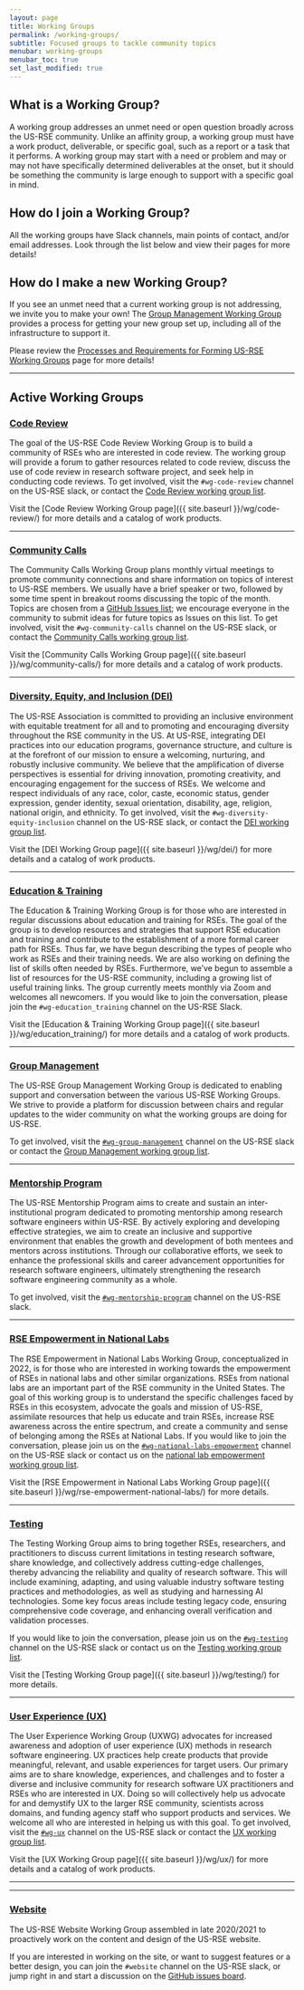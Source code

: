 ```yaml
---
layout: page
title: Working Groups
permalink: /working-groups/
subtitle: Focused groups to tackle community topics
menubar: working-groups
menubar_toc: true
set_last_modified: true
---
```


<h2>What is a Working Group?</h2>

A working group addresses an unmet need or open question broadly across the US-RSE
community. Unlike an affinity group, a working group must have a work product,
deliverable, or specific goal, such as a report or a task that it performs. A working
group may start with a need or problem and may or may not have specifically determined
deliverables at the onset, but it should be something the community is large enough to
support with a specific goal in mind.

<h2>How do I join a Working Group?</h2>

All the working groups have Slack channels, main points of contact, and/or email
addresses. Look through the list below and view their pages for more details!

<h2>How do I make a new Working Group?</h2>

If you see an unmet need that a current working group is not addressing, we invite
you to make your own! The <a href="{{ site.baseurl }}/wg/group-management/">Group Management Working Group</a>
provides a process for getting your new group set up, including all of the infrastructure
to support it.

Please review the
<a href="{{ site.baseurl }}/wg/group-management/form-a-working-group" target="_blank">Processes and Requirements for Forming US-RSE Working Groups</a>
page for more details!

<hr>

<h2>Active Working Groups</h2>

<h3><a href="{{ site.baseurl }}/wg/code-review/">Code Review</a></h3>

The goal of the US-RSE Code Review Working Group is to build a community of RSEs who are
interested in code review. The working group will provide a forum to gather
resources related to code review, discuss the use of code review in research
software project, and seek help in conducting code reviews. 
To get involved, visit the `#wg-code-review` channel on the US-RSE slack, or
contact the <a href="mailto:wg-code-review@us-rse.org">Code Review working group list</a>.

Visit the [Code Review Working Group page]({{ site.baseurl }}/wg/code-review/) for more details
and a catalog of work products.

<hr>

<h3><a href="{{ site.baseurl }}/wg/community-calls/">Community Calls</a></h3>

The Community Calls Working Group plans monthly virtual meetings to promote community connections
and share information on topics of interest to US-RSE members. We usually have a brief 
speaker or two, followed by some time spent in breakout rooms discussing the topic of the month. 
Topics are chosen from a [GitHub Issues list](https://github.com/USRSE/monthly-community-calls/issues); 
we encourage everyone in the community to submit ideas for future topics as Issues on this list.
To get involved, visit the `#wg-community-calls` channel on the US-RSE slack, or
contact the <a href="mailto:wg-community-calls@us-rse.org">Community Calls working group list</a>.

Visit the [Community Calls Working Group page]({{ site.baseurl }}/wg/community-calls/) for more details
and a catalog of work products.

<hr>

<h3><a href="{{ site.baseurl }}/wg/dei/">Diversity, Equity, and Inclusion (DEI)</a></h3>

The US-RSE Association is committed to providing an inclusive environment with
equitable treatment for all and to promoting and encouraging diversity
throughout the RSE community in the US. At US-RSE, integrating DEI practices
into our education programs, governance structure, and culture is at the
forefront of our mission to ensure a welcoming, nurturing, and robustly
inclusive community. We believe that the amplification of diverse perspectives
is essential for driving innovation, promoting creativity, and encouraging
engagement for the success of RSEs. We welcome and respect individuals of
any race, color, caste, economic status, gender expression, gender identity,
sexual orientation, disability, age, religion, national origin, and ethnicity.
To get involved, visit the `#wg-diversity-equity-inclusion` channel on the US-RSE slack, or
contact the <a href="mailto:wg-dei@us-rse.org">DEI working group list</a>.

Visit the [DEI Working Group page]({{ site.baseurl }}/wg/dei/) for more details
and a catalog of work products.


<hr>

<h3><a href="{{ site.baseurl }}/wg/education_training/">Education &amp; Training</a></h3>

The Education & Training Working Group is for those who are interested in
regular discussions about education and training for RSEs. The goal of the
group is to develop resources and strategies that support RSE education and
training and contribute to the establishment of a more formal career path for
RSEs. Thus far, we have begun describing the types of people who work as RSEs
and their training needs. We are also working on defining the list of skills
often needed by RSEs. Furthermore, we’ve begun to assemble a list of resources
for the US-RSE community, including a growing list of useful training links.
The group currently meets monthly via Zoom and welcomes all newcomers.
If you would like to join the conversation, please join the
`#wg-education_training` channel on the US-RSE Slack.

Visit the [Education & Training Working Group page]({{ site.baseurl }}/wg/education_training/)
for more details and a catalog of work products.

<hr>

<h3><a href="{{ site.baseurl }}/wg/group-management/">Group Management</a></h3>

The US-RSE Group Management Working Group is dedicated to enabling support and
conversation between the various US-RSE Working Groups. We strive to provide
a platform for discussion between chairs and regular updates to the wider
community on what the working groups are doing for US-RSE.

To get involved, visit the
[`#wg-group-management`](https://usrse.slack.com/messages/wg-group-management) channel
on the US-RSE slack or contact the
<a href="mailto:wg-gm@us-rse.org">Group Management working group list</a>.

<hr>

<h3><a href="{{ site.baseurl }}/wg/mentorship-program/">Mentorship Program</a></h3>

The US-RSE Mentorship Program aims to create and sustain an inter-institutional
program dedicated to promoting mentorship among research software engineers
within US-RSE. By actively exploring and developing effective strategies, we
aim to create an inclusive and supportive environment that enables the growth
and development of both mentees and mentors across institutions. Through our
collaborative efforts, we seek to enhance the professional skills and career
advancement opportunities for research software engineers, ultimately
strengthening the research software engineering community as a whole.

To get involved, visit the
[`#wg-mentorship-program`](https://usrse.slack.com/messages/wg-mentorship-program) channel
on the US-RSE slack.

<hr>

<h3><a href="{{ site.baseurl }}/wg/rse-empowerment-national-labs/">RSE Empowerment in National Labs</a></h3>

The RSE Empowerment in National Labs Working Group, conceptualized in 2022, is for those
who are interested in working towards the empowerment of RSEs in national labs and other similar organizations.
RSEs from national labs are an important part of the RSE community in the United States.
The goal of this working group is to understand the specific challenges faced by RSEs
in this ecosystem, advocate the goals and mission of US-RSE, assimilate resources that
help us educate and train RSEs, increase RSE awareness across the entire spectrum, and
create a community and sense of belonging among the RSEs at National Labs.
If you would like to join the conversation, please join us on
the [`#wg-national-labs-empowerment`](https://usrse.slack.com/messages/wg-national-labs-empowerment)
channel on the US-RSE slack or contact us on the
<a href="mailto:wg-national-labs-empowerment@us-rse.org">national lab empowerment working group list</a>. 

Visit the [RSE Empowerment in National Labs Working Group page]({{ site.baseurl }}/wg/rse-empowerment-national-labs/) for
more details.

<hr>

<h3><a href="{{ site.baseurl }}/wg/testing/">Testing</a></h3>

The Testing Working Group aims to bring together RSEs, researchers, and practitioners
to discuss current limitations in testing research software, share knowledge, and collectively
address cutting-edge challenges, thereby advancing the reliability and quality of research
software. This will include examining, adapting, and using valuable industry software testing
practices and methodologies, as well as studying and harnessing AI technologies. Some key
focus areas include testing legacy code, ensuring comprehensive code coverage, and enhancing
overall verification and validation processes.

If you would like to join the conversation, please join us on
the [`#wg-testing`](https://usrse.slack.com/messages/wg-testing)
channel on the US-RSE slack or contact us on the
<a href="mailto:wg-testing@us-rse.org">Testing working group list</a>. 

Visit the [Testing Working Group page]({{ site.baseurl }}/wg/testing/) for
more details.

<hr>

<h3><a href="{{ site.baseurl }}/wg/ux/">User Experience (UX)</a></h3>

The User Experience Working Group (UXWG) advocates for increased awareness and
adoption of user experience (UX) methods in research software engineering. UX
practices help create products that provide meaningful, relevant, and usable
experiences for target users. Our primary aims are to share knowledge, experiences,
and challenges and to foster a diverse and inclusive community for research
software UX practitioners and RSEs who are interested in UX. Doing so will
collectively help us advocate for and demystify UX to the larger RSE
community, scientists across domains, and funding agency staff who support
products and services. We welcome all who
are interested in helping us with this goal. To get involved,
visit the [`#wg-ux`](https://usrse.slack.com/messages/wg-ux) channel on
the US-RSE slack or contact the
<a href="mailto:wg-ux@us-rse.org">UX working group list</a>.

Visit the [UX Working Group page]({{ site.baseurl }}/wg/ux/) for
more details and a catalog of work products.


<hr>

<hr>

<h3><a href="{{ site.baseurl }}/wg/website/">Website</a></h3>

The US-RSE Website Working Group assembled in late 2020/2021 to proactively
work on the content and design of the US-RSE website.

If you are interested in working on the site, or want to suggest features or a
better design, you can join the `#website` channel on the US-RSE slack,
or jump right in and start a discussion on the
<a href="https://github.com/usrse/usrse.github.io/issues">GitHub issues board</a>.
